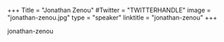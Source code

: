 +++
Title = "Jonathan Zenou"
#Twitter = "TWITTERHANDLE"
image = "jonathan-zenou.jpg"
type = "speaker"
linktitle = "jonathan-zenou"
+++

jonathan-zenou